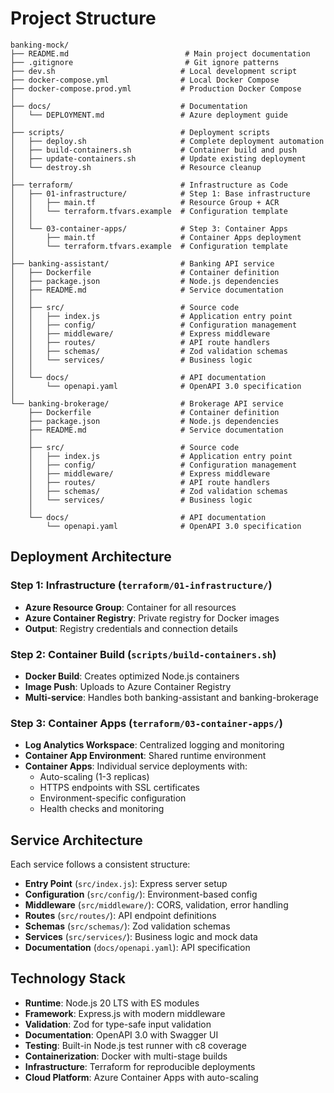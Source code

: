 # Project Structure

```
banking-mock/
├── README.md                          # Main project documentation
├── .gitignore                         # Git ignore patterns
├── dev.sh                            # Local development script
├── docker-compose.yml                # Local Docker Compose
├── docker-compose.prod.yml           # Production Docker Compose
│
├── docs/                             # Documentation
│   └── DEPLOYMENT.md                 # Azure deployment guide
│
├── scripts/                          # Deployment scripts
│   ├── deploy.sh                     # Complete deployment automation
│   ├── build-containers.sh           # Container build and push
│   ├── update-containers.sh          # Update existing deployment
│   └── destroy.sh                    # Resource cleanup
│
├── terraform/                        # Infrastructure as Code
│   ├── 01-infrastructure/            # Step 1: Base infrastructure
│   │   ├── main.tf                   # Resource Group + ACR
│   │   └── terraform.tfvars.example  # Configuration template
│   │
│   └── 03-container-apps/            # Step 3: Container Apps
│       ├── main.tf                   # Container Apps deployment
│       └── terraform.tfvars.example  # Configuration template
│
├── banking-assistant/                # Banking API service
│   ├── Dockerfile                    # Container definition
│   ├── package.json                  # Node.js dependencies
│   ├── README.md                     # Service documentation
│   │
│   ├── src/                          # Source code
│   │   ├── index.js                  # Application entry point
│   │   ├── config/                   # Configuration management
│   │   ├── middleware/               # Express middleware
│   │   ├── routes/                   # API route handlers
│   │   ├── schemas/                  # Zod validation schemas
│   │   └── services/                 # Business logic
│   │
│   └── docs/                         # API documentation
│       └── openapi.yaml              # OpenAPI 3.0 specification
│
└── banking-brokerage/                # Brokerage API service
    ├── Dockerfile                    # Container definition
    ├── package.json                  # Node.js dependencies
    ├── README.md                     # Service documentation
    │
    ├── src/                          # Source code
    │   ├── index.js                  # Application entry point
    │   ├── config/                   # Configuration management
    │   ├── middleware/               # Express middleware
    │   ├── routes/                   # API route handlers
    │   ├── schemas/                  # Zod validation schemas
    │   └── services/                 # Business logic
    │
    └── docs/                         # API documentation
        └── openapi.yaml              # OpenAPI 3.0 specification
```

## Deployment Architecture

### Step 1: Infrastructure (`terraform/01-infrastructure/`)
- **Azure Resource Group**: Container for all resources
- **Azure Container Registry**: Private registry for Docker images
- **Output**: Registry credentials and connection details

### Step 2: Container Build (`scripts/build-containers.sh`)
- **Docker Build**: Creates optimized Node.js containers
- **Image Push**: Uploads to Azure Container Registry
- **Multi-service**: Handles both banking-assistant and banking-brokerage

### Step 3: Container Apps (`terraform/03-container-apps/`)
- **Log Analytics Workspace**: Centralized logging and monitoring
- **Container App Environment**: Shared runtime environment
- **Container Apps**: Individual service deployments with:
  - Auto-scaling (1-3 replicas)
  - HTTPS endpoints with SSL certificates
  - Environment-specific configuration
  - Health checks and monitoring

## Service Architecture

Each service follows a consistent structure:

- **Entry Point** (`src/index.js`): Express server setup
- **Configuration** (`src/config/`): Environment-based config
- **Middleware** (`src/middleware/`): CORS, validation, error handling
- **Routes** (`src/routes/`): API endpoint definitions
- **Schemas** (`src/schemas/`): Zod validation schemas
- **Services** (`src/services/`): Business logic and mock data
- **Documentation** (`docs/openapi.yaml`): API specification

## Technology Stack

- **Runtime**: Node.js 20 LTS with ES modules
- **Framework**: Express.js with modern middleware
- **Validation**: Zod for type-safe input validation
- **Documentation**: OpenAPI 3.0 with Swagger UI
- **Testing**: Built-in Node.js test runner with c8 coverage
- **Containerization**: Docker with multi-stage builds
- **Infrastructure**: Terraform for reproducible deployments
- **Cloud Platform**: Azure Container Apps with auto-scaling
